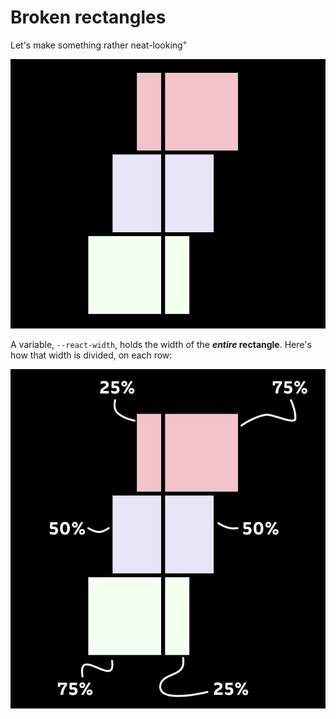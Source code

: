 # Broken rectangles

Let's make something rather neat-looking"

<img src="./images/broken-rectangles.png" />

A variable, `--react-width`, holds the width of the __*entire* rectangle__. Here's how that width is divided, on each row: 

<img src="./images/broken-rectangles-annotated.png" />